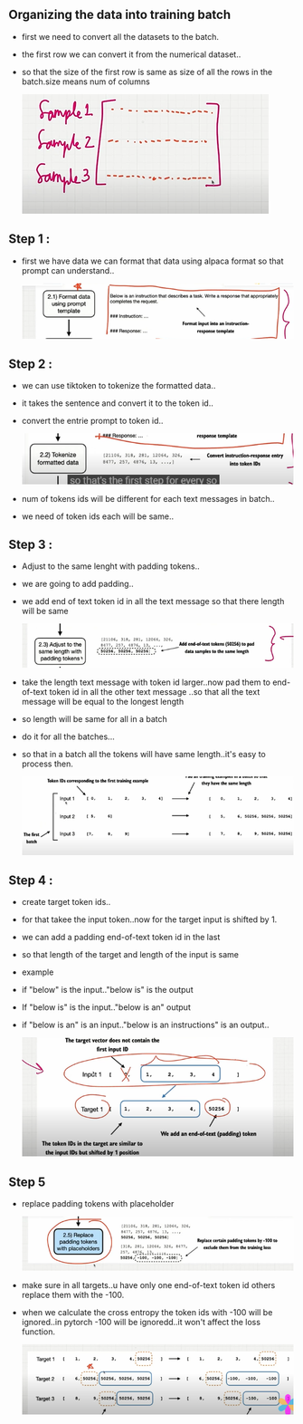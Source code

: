 ## Organizing the data into training batch

- first we need to convert all the datasets to the batch.
- the first row we can convert it from the numerical dataset..
- so that the size of the first row is same as size of all the rows in the batch.size means num of columns

    ![alt text](Images/organizingdata1.png)

## Step 1 : 

- first we have data we can format that data using alpaca format so that prompt can understand..

    ![alt text](Images/organizingdata2.png)

## Step 2 : 

- we can use tiktoken to tokenize the formatted data..
- it takes the sentence and convert it to the token id..
- convert the entrie prompt to token id..

    ![alt text](Images/organizingdata3.png)

- num of tokens ids will be different for each text messages in batch..
- we need of token ids each will be same..

## Step 3 : 

- Adjust to the same lenght with padding tokens..
- we are going to add padding..
- we add end of text token id in all the text message so that there length will be same

    ![alt text](Images/organizingdata4.png)

- take the length text message with token id larger..now pad them to end-of-text token id in all the other text message ..so that all the text message will be equal to the longest length
- so length will be same for all in a batch
- do it for all the batches...
- so that in a batch all the tokens will have same length..it's easy to process then.

    ![alt text](Images/organizingdata5.png)


## Step 4 : 

- create target token ids..
- for that takee the input token..now for the target input is shifted by 1.
- we can add a padding end-of-text token id in the last
- so that length of the target and length of the input is same
- example
- if "below" is the input.."below is" is the output
- If "below is" is the input.."below is an" output
- if "below is an" is an input.."below is an instructions" is an output..

    ![alt text](Images/organizinfdata6.png)

## Step 5 

- replace padding tokens with placeholder

    ![alt text](Images/organizingdata7.png)

- make sure in all targets..u have only one end-of-text token id others replace them with the  -100.
- when we calculate the cross entropy the token ids with -100 will be ignored..in pytorch -100 will be ignoredd..it won't affect the loss function.

    ![alt text](Images/organizingdata8.png)
